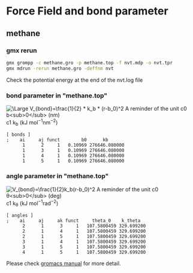 # Force Field and bond parameter 
## methane
### gmx rerun
```bash
gmx grompp -c methane.gro -p methane.top -f nvt.mdp -o nvt.tpr
gmx mdrun -rerun methane.gro -deffnm nvt
```
Check the potential energy at the end of the nvt.log file  
    
### bond parameter in "methane.top"
![\Large V_{bond}=\frac{1}{2} * k_b * (r-b_0)^2](https://latex.codecogs.com/svg.latex?\Large&space;V_{bond}=\frac{1}{2}*k_b*(r-b_0)^2)   
A reminder of the unit    
c0    b<sub>0</sub> (nm)  
c1    k<sub>b</sub> (kJ mol<sup>−1</sup>nm<sup>−2</sup>)
```
[ bonds ]
;    ai     aj funct        b0      kb
      1      2     1   0.10969 276646.080000
      1      3     1   0.10969 276646.080000
      1      4     1   0.10969 276646.080000
      1      5     1   0.10969 276646.080000
```
    
### angle parameter in "methane.top"
![V_{bond}=\frac{1}{2}*k_b*(r-b_0)^2](https://latex.codecogs.com/svg.latex?\Large&space;V_{bond}=\frac{1}{2}*k_b*(r-b_0)^2)   
A reminder of the unit  
c0   θ<sub>0</sub> (deg)  
c1   k<sub>θ</sub> (kJ mol<sup>−1</sup>rad<sup>−2</sup>)
```
[ angles ]
;    ai     aj     ak funct     theta_0    k_theta 
      2      1      3     1   107.5800459 329.699200
      2      1      4     1   107.5800459 329.699200
      2      1      5     1   107.5800459 329.699200
      3      1      4     1   107.5800459 329.699200
      3      1      5     1   107.5800459 329.699200
      4      1      5     1   107.5800459 329.699200
```
Please check [gromacs manual](https://manual.gromacs.org/documentation/current/reference-manual/topologies/topology-file-formats.html) for more detail.  
